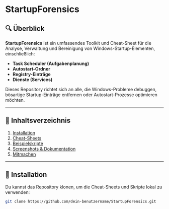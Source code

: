 # StartupForensics

## 🔍 Überblick
**StartupForensics** ist ein umfassendes Toolkit und Cheat-Sheet für die Analyse, Verwaltung und Bereinigung von Windows-Startup-Elementen, einschließlich:
- **Task Scheduler (Aufgabenplanung)**
- **Autostart-Ordner**
- **Registry-Einträge**
- **Dienste (Services)**

Dieses Repository richtet sich an alle, die Windows-Probleme debuggen, bösartige Startup-Einträge entfernen oder Autostart-Prozesse optimieren möchten.

---

## 📂 Inhaltsverzeichnis
1. [Installation](#installation)
2. [Cheat-Sheets](#cheat-sheets)
3. [Beispielskripte](#beispielskripte)
4. [Screenshots & Dokumentation](#screenshots--dokumentation)
5. [Mitmachen](#mitmachen)

---

## 🚀 Installation
Du kannst das Repository klonen, um die Cheat-Sheets und Skripte lokal zu verwenden:
```bash
git clone https://github.com/dein-benutzername/StartupForensics.git
